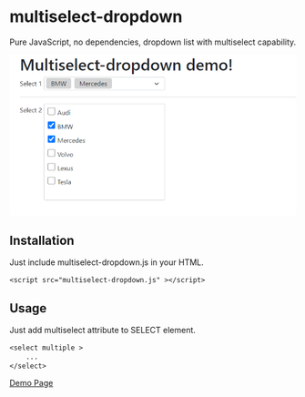 # multiselect-dropdown
Pure JavaScript, no dependencies, dropdown list with multiselect capability.

![Sample screenshot](demo.png)
## Installation
Just include multiselect-dropdown.js in your HTML.

    <script src="multiselect-dropdown.js" ></script>

## Usage
Just add multiselect attribute to SELECT element.
    
    <select multiple > 
        ... 
    </select>

[Demo Page](https://admirhodzic.github.io/multiselect-dropdown/demo.html)
